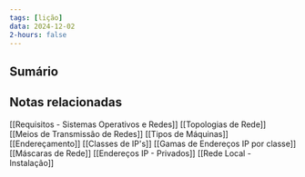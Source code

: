 ```yaml
---
tags: [lição]
data: 2024-12-02
2-hours: false
---
```


## Sumário

## Notas relacionadas
[[Requisitos - Sistemas Operativos e Redes]]
[[Topologias de Rede]]
[[Meios de Transmissão de Redes]]
[[Tipos de Máquinas]]
[[Endereçamento]]
[[Classes de IP's]]
[[Gamas de Endereços IP  por classe]]
[[Máscaras de Rede]]
[[Endereços IP - Privados]]
[[Rede Local - Instalação]]

